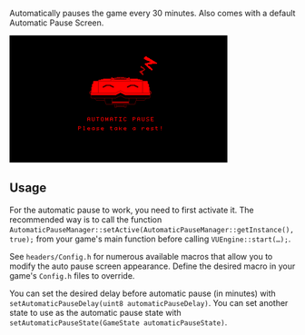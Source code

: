 Automatically pauses the game every 30 minutes. Also comes with a default Automatic Pause Screen.

![Preview Image](preview.png)

## Usage

For the automatic pause to work, you need to first activate it. The recommended way is to call the function `AutomaticPauseManager::setActive(AutomaticPauseManager::getInstance(), true);` from your game's main function before calling `VUEngine::start(…);`.

See `headers/Config.h` for numerous available macros that allow you to modify the auto pause screen appearance. Define the desired macro in your game's `Config.h` files to override.

You can set the desired delay before automatic pause (in minutes) with `setAutomaticPauseDelay(uint8 automaticPauseDelay)`. You can set another state to use as the automatic pause state with `setAutomaticPauseState(GameState automaticPauseState)`.
